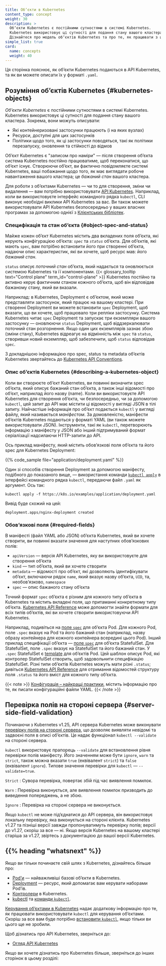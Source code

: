 ```yaml
---
title: Обʼєкти в Kubernetes
content_type: concept
weight: 30
description: >
  Обʼєкти Kubernetes є постійними сутностями в системі Kubernetes.
  Kubernetes використовує ці сутності для подання стану вашого кластера.
  Дізнайтеся про модель обʼєктів Kubernetes та про те, як працювати з цими обʼєктами.
simple_list: true
card:
  name: concepts
  weight: 40
---
```


<!-- overview -->

Ця сторінка пояснює, як обʼєкти Kubernetes подаються в API Kubernetes, та як ви можете описати їх у форматі `.yaml`.

<!-- body -->

## Розуміння обʼєктів Kubernetes {#kubernetes-objects}

*Обʼєкти Kubernetes* є постійними сутностями в системі Kubernetes. Kubernetes використовує ці сутності для подання стану вашого кластера. Зокрема, вони можуть описувати:

* Які контейнеризовані застосунки працюють (і на яких вузлах)
* Ресурси, доступні для цих застосунків
* Політики щодо того, як ці застосунки поводяться, такі як політики перезапуску, оновлення та стійкості до відмов

Обʼєкт Kubernetes є "записом про наміри" — після створення обʼєкта система Kubernetes постійно працюватиме, щоб переконатися, що обʼєкт існує. Створюючи обʼєкт, ви фактично повідомляєте системі Kubernetes, ваші побажання щодо того, як має виглядати робоче навантаження вашого кластера; це *бажаний стан* вашого кластера.

Для роботи з обʼєктами Kubernetes — чи то для створення, зміни чи видалення — вам потрібно використовувати [API Kubernetes](/docs/concepts/overview/kubernetes-api/). Наприклад, коли ви використовуєте інтерфейс командного рядка `kubectl`, CLI виконує необхідні виклики API Kubernetes за вас. Ви також можете використовувати API Kubernetes безпосередньо у ваших власних програмах за допомогою однієї з [Клієнтських бібліотек](/docs/reference/using-api/client-libraries/).

### Специфікація та стан обʼєкта {#object-spec-and-status}

Майже кожен обʼєкт Kubernetes містить два вкладених поля обʼєкта, які керують конфігурацією обʼєкта: *`spec`* та *`status`* обʼєкта. Для обʼєктів, які мають `spec`, вам потрібно встановити його при створенні обʼєкта, надаючи опис характеристик, які ви хочете, щоб ресурс мав: його *бажаний стан*.

`status` описує *поточний стан* обʼєкта, який надається та оновлюється системою Kubernetes та її компонентами. {{< glossary_tooltip text="Control plane" term_id="control-plane" >}} Kubernetes постійно та активно керує фактичним станом кожного обʼєкта, щоб він відповідав бажаному стану, який ви вказали.

Наприклад: в Kubernetes, Deployment є обʼєктом, який може представляти застосунок, який працює на вашому кластері. При створенні Deployment ви можете встановити `spec` Deployment, щоб вказати, що ви хочете, щоб працювало три репліки застосунку. Система Kubernetes читає `spec` Deployment та запускає три екземпляри вашого застосунку — оновлюючи `status` Deployment, щоб віддзеркалювати поточний стан розгорнення. Якщо один цих екземплярів зазнає збою (зміни стану), Kubernetes відреагує на відмінність між `spec` та `status`, створивши новий екземпляр, щоб забезпечити, щоб `status` відповідав `spec`.

З докладнішою інформацією про spec, status та metadata обʼєктів Kubernetes звертайтесь до [Kubernetes API Conventions](https://git.k8s.io/community/contributors/devel/sig-architecture/api-conventions.md).

### Опис обʼєктів Kubernetes {#describing-a-kubernetes-object}

Коли ви створюєте обʼєкт Kubernetes, ви повинні визначити spec обʼєкта, який описує бажаний стан обʼєкта, а також інші відомості про обʼєкт, наприклад його назву (name). Коли ви використовуєте API Kubernetes для створення обʼєкта, чи безпосередньо, чи за допомогою `kubectl`, цей запит до API має містити ці відомості у вигляді JSON в тілі запиту. Найчастіше інформація про обʼєкт подається `kubectl` у вигляді файлу, який називається *маніфестом*. За домовленістю, маніфести обʼєктів Kubernetes подаються у форматі YAML (ви також можете використовувати JSON). Інструменти, такі як `kubectl`, перетворюють інформацію з маніфесту у JSON або інший підтримуваний формат серіалізації надсилаючи HTTP-запити до API.

Ось приклад маніфесту, який містить обовʼязкові поля обʼєкта та його spec для Kubernetes Deployment:

{{% code_sample file="application/deployment.yaml" %}}

Один зі способів створення Deployment за допомогою маніфесту, подібного до показаного вище, — використання команди [`kubectl apply`](/docs/reference/generated/kubectl/kubectl-commands#apply) в інтерфейсі командного рядка `kubectl`, передаючи файл `.yaml` як аргумент. Ось так:

```shell
kubectl apply -f https://k8s.io/examples/application/deployment.yaml
```

Вивід буде схожий на цей:

```output
deployment.apps/nginx-deployment created
```

### Обовʼязкові поля {#required-fields}

В маніфесті (файл YAML або JSON) обʼєкта Kubernetes, який ви хочете створити, ви повинні вказати значення для наступних обовʼязкових полів:

* `apiVersion` — версія API Kubernetes, яку ви використовуєте для створення обʼєкта
* `kind` — тип обʼєкта, який ви хочете створити
* `metadata` — відомості про обʼєкт, які дозволяють ідентифікувати обʼєкт, включаючи рядок `name`, який вказує назву обʼєкта, `UID`, та, необовʼязково, `namespace`
* `spec` — опис бажаного стану обʼєкта

Точний формат `spec` обʼєкта є різним для кожного типу обʼєкта в Kubernetes та містить вкладені поля, що притаманні конкретному типу обʼєкта. [Kubernetes API Reference](/docs/reference/kubernetes-api/) може допомогти знайти формати для всіх типів обʼєктів, які ви хочете створити використовуючи API Kubernetes.

Наприклад, подивіться на [поле `spec`](/docs/reference/kubernetes-api/workload-resources/pod-v1/#PodSpec) для обʼєкта Pod. Для кожного Pod, поле `.spec` вказує на Pod та його бажаний стан (наприклад, назву образу контейнера для кожного контейнера всередині цього Pod). Інший приклад специфікації обʼєкта — [поле `spec`](/docs/reference/kubernetes-api/workload-resources/stateful-set-v1/#StatefulSetSpec) для обʼєкта StatefulSet. Для StatefulSet, поле `.spec` вказує на StatefulSet та його бажаний стан. У `.spec` StatefulSet є [template](/docs/concepts/workloads/pods/#pod-templates) для обʼєктів Pod. Цей шаблон описує Pod, які контролер StatefulSet створить, щоб задовольнити специфікацію StatefulSet. Різні типи обʼєктів Kubernetes можуть мати різні `.status`; дивіться [Kubernetes API Reference](/docs/reference/kubernetes-api/) для отримання відомостей структуру поля `.status` та його вміст для кожного типу обʼєкта.

{{< note >}}
[Конфігурація – найкращі практики](/docs/concepts/configuration/overview/), містить інформацію про те, як писати конфігураційні файли YAML.
{{< /note >}}

## Перевірка полів на стороні сервера {#server-side-field-validation}

Починаючи з Kubernetes v1.25, API сервера Kubernetes може виконувати [перевірку полів на стороні сервера](/docs/reference/using-api/api-concepts/#field-validation), що дозволяє виявляти невідомі та задвоєні поля в описі обʼєктів. Це надає функціонал `kubectl --validate` на стороні сервера.

`kubectl` використовує прапорець `--validate` для встановлення рівня перевірки полів маніфесту. Його значенням може бути `ignore`, `warn` та `strict`, також можна вказати `true` (еквівалент `strict`) та `false` (еквівалент `ignore`). Типове значення перевірки для `kubectl` — `--validate=true`.

`Strict`
: Сувора перевірка, повертає збій під час виявлення помилок.

`Warn`
: Перевірка виконується, але виявлення помилок призводить до виведення попереджень, а не збою.

`Ignore`
: Перевірка на стороні сервера не виконується.

Якщо `kubectl` не може підʼєднатися до API сервера, він використовує локальну перевірку, яка виконується на стороні клієнта. Kubernetes v1.27 та пізніші версії завжди пропонуватимуть перевірку полів; версії до v1.27, скоріш за все — ні. Якщо версія Kubernetes на вашому кластері старіша за v1.27, звіртесь з документацією до вашої версії Kubernetes.

## {{% heading "whatsnext" %}}

Якщо ви тільки починаєте свій шлях з Kubernetes, дізнайтесь більше про:

* [Podʼи](/docs/concepts/workloads/pods/) — найважливіші базові обʼєкти в Kubernetes.
* [Deployment](/docs/concepts/workloads/controllers/deployment/) — ресурс, який допомагає вам керувати наборами Podʼів.
* [Контролери](/docs/concepts/architecture/controller/) в Kubernetes.
* [kubectl](/docs/reference/kubectl/) та [команди `kubectl`](/docs/reference/generated/kubectl/kubectl-commands/).

[Керування обʼєктами в Kubernetes](/docs/concepts/overview/working-with-objects/object-management/) надає додаткову інформацію про те, як працювати використовувати `kubectl` для керування обʼєктами. Скоріш за все вам буде потрібно [встановити `kubectl`](/docs/tasks/tools/install-kubectl/), якщо тільки ви цього ще не зробили.

Щоб дізнатись про API Kubernetes, зверніться до:

* [Огляд API Kubernetes](/docs/reference/using-api/)

Якщо ви хочете дізнатись про Kubernetes більше, зверніться до інших сторінок в цьому розділі:

<!-- Docsy automatically includes a list of pages in the section -->
